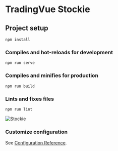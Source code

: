 # TradingVue Stockie

## Project setup
```
npm install
```

### Compiles and hot-reloads for development
```
npm run serve
```

### Compiles and minifies for production
```
npm run build
```

### Lints and fixes files
```
npm run lint
```

![Stockie](https://user-images.githubusercontent.com/26815443/147944180-97d0f7bc-874c-431b-bcff-59287d980839.PNG)


### Customize configuration
See [Configuration Reference](https://cli.vuejs.org/config/).
